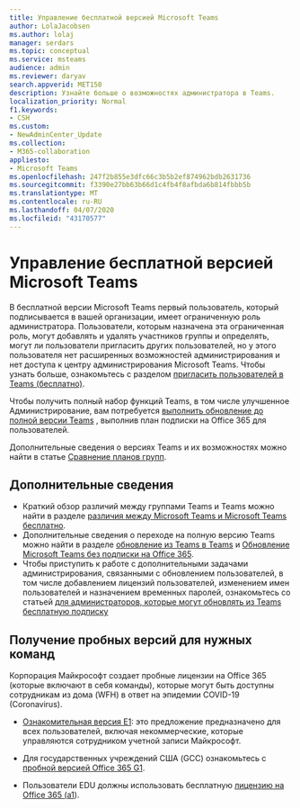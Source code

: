 ```yaml
---
title: Управление бесплатной версией Microsoft Teams
author: LolaJacobsen
ms.author: lolaj
manager: serdars
ms.topic: conceptual
ms.service: msteams
audience: admin
ms.reviewer: daryav
search.appverid: MET150
description: Узнайте больше о возможностях администратора в Teams.
localization_priority: Normal
f1.keywords:
- CSH
ms.custom:
- NewAdminCenter_Update
ms.collection:
- M365-collaboration
appliesto:
- Microsoft Teams
ms.openlocfilehash: 247f2b855e3dfc66c3b5b2ef874962bdb2631736
ms.sourcegitcommit: f3390e27bb63b66d1c4fb4f8afbda6b814fbbb5b
ms.translationtype: MT
ms.contentlocale: ru-RU
ms.lasthandoff: 04/07/2020
ms.locfileid: "43170577"
---
```

<a name="manage-the-free-version-of-microsoft-teams"></a>Управление бесплатной версией Microsoft Teams
==========================================

В бесплатной версии Microsoft Teams первый пользователь, который подписывается в вашей организации, имеет ограниченную роль администратора. Пользователи, которым назначена эта ограниченная роль, могут добавлять и удалять участников группы и определять, могут ли пользователи пригласить других пользователей, но у этого пользователя нет расширенных возможностей администрирования и нет доступа к центру администрирования Microsoft Teams. Чтобы узнать больше, ознакомьтесь с разделом [пригласить пользователей в Teams (бесплатно)](https://support.office.com/article/invite-people-to-teams-free-53a9b20c-2ad7-442e-967c-2e9305e96463).

Чтобы получить полный набор функций Teams, в том числе улучшенное Администрирование, вам потребуется [выполнить обновление до полной версии Teams](upgrade-freemium.md) , выполнив план подписки на Office 365 для пользователей. 

Дополнительные сведения о версиях Teams и их возможностях можно найти в статье [Сравнение планов групп](https://products.office.com/microsoft-teams/free).



## <a name="more-information"></a>Дополнительные сведения

- Краткий обзор различий между группами Teams и Teams можно найти в разделе [различия между Microsoft Teams и Microsoft Teams бесплатно](https://support.office.com/article/0b69cf39-eb52-49af-b255-60d46fdf8a9c). 
- Дополнительные сведения о переходе на полную версию Teams можно найти в разделе [обновление из Teams в Teams](https://support.office.com/article/29475bbd-a34f-4175-9b33-d44430f8ad39) и [Обновление Microsoft Teams без подписки на Office 365](upgrade-freemium.md).
- Чтобы приступить к работе с дополнительными задачами администрирования, связанными с обновлением пользователей, в том числе добавлением лицензий пользователей, изменением имен пользователей и назначением временных паролей, ознакомьтесь со статьей [для администраторов, которые могут обновлять из Teams бесплатную подписку](https://support.office.com/article/75a95e7f-001e-42d0-a787-ae8b992d5a52)

## <a name="get-the-right-teams-trial"></a>Получение пробных версий для нужных команд

Корпорация Майкрософт создает пробные лицензии на Office 365 (которые включают в себя команды), которые могут быть доступны сотрудникам из дома (WFH) в ответ на эпидемии COVID-19 (Coronavirus). 

- [Ознакомительная версия E1](e1-trial-license.md): это предложение предназначено для всех пользователей, включая некоммерческие, которые управляются сотрудником учетной записи Майкрософт.

- Для государственных учреждений США (GCC) ознакомьтесь с [пробной версией Office 365 G1](g1-trial-license.md). 

- Пользователи EDU должны использовать бесплатную [лицензию на Office 365 (a1](https://www.microsoft.com/microsoft-365/academic/compare-office-365-education-plans)).
